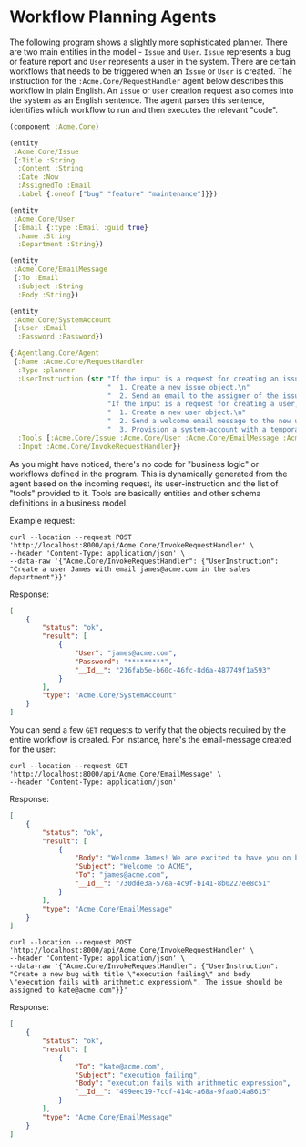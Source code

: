 # Workflow Planning Agents

The following program shows a slightly more sophisticated planner. There are two main entities in the model - `Issue` and `User`. `Issue` represents a bug or feature report and `User` represents a user in the system. There are certain workflows that needs to be triggered when an `Issue` or `User` is created. The   instruction for the `:Acme.Core/RequestHandler` agent below describes this workflow in plain English. An `Issue` or `User` creation request also comes into the system as an English sentence. The agent parses this sentence, identifies which workflow to run and then executes the relevant "code".

```clojure
(component :Acme.Core)

(entity
 :Acme.Core/Issue
 {:Title :String
  :Content :String
  :Date :Now
  :AssignedTo :Email
  :Label {:oneof ["bug" "feature" "maintenance"]}})

(entity
 :Acme.Core/User
 {:Email {:type :Email :guid true}
  :Name :String
  :Department :String})

(entity
 :Acme.Core/EmailMessage
 {:To :Email
  :Subject :String
  :Body :String})

(entity
 :Acme.Core/SystemAccount
 {:User :Email
  :Password :Password})

{:Agentlang.Core/Agent
 {:Name :Acme.Core/RequestHandler
  :Type :planner
  :UserInstruction (str "If the input is a request for creating an issue, then\n"
                        "  1. Create a new issue object.\n"
                        "  2. Send an email to the assigner of the issue with the issue title as subject and issue description as body.\n"
                        "If the input is a request for creating a user, then\n"
                        "  1. Create a new user object.\n"
                        "  2. Send a welcome email message to the new user.\n"
                        "  3. Provision a system-account with a temporary password for the user.\n")
  :Tools [:Acme.Core/Issue :Acme.Core/User :Acme.Core/EmailMessage :Acme.Core/SystemAccount]
  :Input :Acme.Core/InvokeRequestHandler}}
```

As you might have noticed, there's no code for "business logic" or workflows defined in the program. This is dynamically generated from the agent based on the incoming request, its user-instruction and the list of "tools" provided to it. Tools are basically entities and other schema definitions in a business model.

Example request:

```shell
curl --location --request POST 'http://localhost:8000/api/Acme.Core/InvokeRequestHandler' \
--header 'Content-Type: application/json' \
--data-raw '{"Acme.Core/InvokeRequestHandler": {"UserInstruction": "Create a user James with email james@acme.com in the sales department"}}'
```

Response:

```json
[
    {
        "status": "ok",
        "result": [
            {
                "User": "james@acme.com",
                "Password": "*********",
                "__Id__": "216fab5e-b60c-46fc-8d6a-487749f1a593"
            }
        ],
        "type": "Acme.Core/SystemAccount"
    }
]
```

You can send a few `GET` requests to verify that the objects required by the entire workflow is created. For instance, here's the email-message created for the user:

```shell
curl --location --request GET 'http://localhost:8000/api/Acme.Core/EmailMessage' \
--header 'Content-Type: application/json'
```

Response:

```json
[
    {
        "status": "ok",
        "result": [
            {
                "Body": "Welcome James! We are excited to have you on board.",
                "Subject": "Welcome to ACME",
                "To": "james@acme.com",
                "__Id__": "730dde3a-57ea-4c9f-b141-8b0227ee8c51"
            }
        ],
        "type": "Acme.Core/EmailMessage"
    }
]
```

```shell
curl --location --request POST 'http://localhost:8000/api/Acme.Core/InvokeRequestHandler' \
--header 'Content-Type: application/json' \
--data-raw '{"Acme.Core/InvokeRequestHandler": {"UserInstruction": "Create a new bug with title \"execution failing\" and body \"execution fails with arithmetic expression\". The issue should be assigned to kate@acme.com"}}'
```

Response:

```json
[
    {
        "status": "ok",
        "result": [
            {
                "To": "kate@acme.com",
                "Subject": "execution failing",
                "Body": "execution fails with arithmetic expression",
                "__Id__": "499eec19-7ccf-414c-a68a-9faa014a8615"
            }
        ],
        "type": "Acme.Core/EmailMessage"
    }
]
```